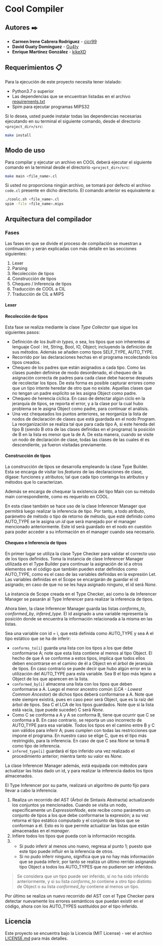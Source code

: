 # Cool Compiler

## Autores ✒️

- **Carmen Irene Cabrera Rodríguez** - [cicr99](https://github.com/cicr99)
- **David Guaty Domínguez** - [Gu4ty](https://github.com/Gu4ty)
- **Enrique Martínez González** - [kikeXD](https://github.com/kikeXD)


## Requerimientos 📋

Para la ejecución de este proyecto necesita tener istalado:

- Python3.7 o superior
- Las dependencias que se encuentran listadas en el archivo [requirements.txt](../requirements.txt)
- Spim para ejecutar programas MIPS32
  
Si lo desea, usted puede instalar todas las dependencias necesarias ejecutando en su terminal el siguiente comando, desde el directorio `<project_dir>/src`:

```bash
make install
```

## Modo de uso

Para compilar y ejecutar un archivo en COOL deberá ejecutar el siguiente comando en la terminal desde el directorio `<project_dir>/src`:

```bash
make main <file_name>.cl
```

Si usted no proporciona ningún archivo, se tomará por defecto el archivo `code.cl` presente en dicho directorio. El comando anterior es equivalente a:

```bash
./coolc.sh <file_name>.cl
spim -file <file_name>.mips
```

## Arquitectura del compilador

### Fases

Las fases en que se divide el proceso de compilación se muestran a continuación y serán explicadas con más detalle en las secciones siguientes:
1. Lexer
2. Parsing
3. Recolección de tipos
4. Construcción de tipos
5. Chequeo / Inferencia de tipos
6. Traducción de COOL a CIL
7. Traducción de CIL a MIPS

#### Lexer



#### Recolección de tipos

Esta fase se realiza mediante la clase *Type Collector* que sigue los siguientes pasos:

- Definición de los *built-in types*, o sea, los tipos que son inherentes al lenguaje Cool : Int, String, Bool, IO, Object; incluyendo la definición de sus métodos. Además se añaden como tipos SELF_TYPE, AUTO_TYPE.
- Recorrido por las declaraciones hechas en el programa recolectando los tipos creados.
- Chequeo de los padres que están asignados a cada tipo. Como las clases pueden definirse de modo desordenado, el chequeo de la asignación correcta de padres para cada clase debe hacerse después de recolectar los tipos. De esta forma es posible capturar errores como que un tipo intente heredar de otro que no existe. Aquellas clases que no tengan un padre explícito se les asigna Object como padre.
- Chequeo de herencia cíclica. En caso de detectar algún ciclo en la jerarquía de tipos, se reporta el error, y a la clase por la cual hubo problema se le asigna Object como padre, para continuar el análisis.
- Una vez chequeados los puntos anteriores, se reorganiza la lista de nodos de declaración de clases que está guardada en el nodo Program. La reorganización se realiza tal que para cada tipo A, si este hereda del tipo B (siendo B otra de las clases definidas en el programa) la posición de B en la lista es menor que la de A. De esta manera, cuando se visite un nodo de declaración de clase, todas las clases de las cuales él es descendiente, ya fueron visitadas previamente.

#### Construcción de tipos

La construcción de tipos se desarrolla empleando la clase Type Builder. Esta se encarga de visitar los *features* de las declaraciones de clase, dígase: funciones y atributos; tal que cada tipo contenga los atributos y métodos que lo caracterizan.

Además se encarga de chequear la existencia del tipo Main con su método main correspondiente, como es requerido en COOL.

En esta clase también se hace uso de la clase Inferencer Manager que permitirá luego realizar la inferencia de tipo. Por tanto, a todo atributo, parámetro de método o tipo de retorno de método, que esté definido como AUTO_TYPE se le asigna un *id* que será manejado por el manager mencionado anteriormente. Este id será guardado en el nodo en cuestión para poder acceder a su información en el manager cuando sea necesario.

#### Chequeo e Inferencia de tipos

En primer lugar se utiliza la clase Type Checker para validar el correcto uso de los tipos definidos. Toma la instancia de clase Inferencer Manager utilizada en el Type Builder para continuar la asignación de id a otros elementos en el código que también pueden estar definidos como AUTO_TYPE, como es el caso de las variables definidas en la expresión Let. Las variables definidas en el Scope se encargarán de guardar el id asignado; en caso de que no se les haya asignado ninguno, el id será *None*.

La instancia de Scope creada en el Type Checker, así como la de Inferencer Manager se pasarán al Type Inferencer para realizar la inferencia de tipos.

Ahora bien, la clase Inferencer Manager guarda las listas *conforms_to*, *conformed_by*, *infered_type*. El id asignado a una variable representa la posición donde se encuentra la información relacionada a la misma en las listas.

Sea una variable con id = i, que está definida como AUTO_TYPE y sea A el tipo estático que se ha de inferir:

- `conforms_to[i]` guarda una lista con los tipos a los que debe conformarse A; note que esta lista contiene al menos al tipo Object. El hecho de que A se conforme a estos tipos, implica que todos ellos deben encontrarse en el camino de él a Object en el árbol de jerarquía de tipos. En caso contrario se puede decir que hubo algún error en la utilización del AUTO_TYPE para esta variable. Sea B el tipo más lejano a Object de los que aparecen en la lista.
- `conformed_by[i]` almacena una lista con los tipos que deben conformarse a A. Luego el menor ancestro común (*LCA - Lowest Common Ancestor*) de dichos tipos deberá conformarse a A. Note que este siempre existirá, pues en caso peor será Object, que es la raíz del árbol de tipos. Sea C el LCA de los tipos guardados. Note que si la lista está vacía, (que puede suceder) C será *None*.
- Como C se conforma a A y A se conforma B, tiene que ocurrir que C se conforma a B. En caso contrario, se reporta un uso incorrecto de AUTO_TYPE para esa variable. Todos los tipos en el camino entre B y C son válidos para inferir A; pues cumplen con todas las restricciones que impone el programa. En nuestro caso se elige C, que es el tipo más restringido, para la inferencia. En caso de que C sea *None* se toma B como tipo de inferencia.
- `infered_type[i]` guardará el tipo inferido una vez realizado el procedimiento anterior; mientra tanto su valor es *None*.

La clase Inferencer Manager además, está equipada con métodos para actualizar las listas dado un id, y para realizar la inferencia dados los tipos almacenados.

El Type Inferencer por su parte, realizará un algoritmo de punto fijo para llevar a cabo la inferencia:

1. Realiza un recorrido del AST (Árbol de Sintaxis Abstracta) actualizando los conjuntos ya mencionados. Cuando se visita un nodo, específicamente un *ExpressionNode*, este recibe como parámetro un conjunto de tipos a los que debe conformarse la expresión; a su vez retorna el tipo estático computado y el conjunto de tipos que se conforman a él. Esto es lo que permite actualizar las listas que están almacenadas en el *manager*.
2. Infiere todos los tipos que pueda con la información recogida.
3.  - Si pudo inferir al menos uno nuevo, regresa al punto 1; puesto que este tipo puede influir en la inferencia de otros.
    - Si no pudo inferir ninguno, significa que ya no hay más información que se pueda inferir, por tanto se realiza un último rerrido asignando tipo Object a todos los AUTO_TYPES que no pudieron ser inferidos.

> Se considera que un tipo puede ser inferido, si no ha sido inferido anteriormente, y si su lista *conforms_to* contiene a otro tipo distinto de Object o su lista *conformed_by* contiene al menos un tipo.

Por último se realiza un nuevo recorrido del AST con el Type Checker para detectar nuevamente los errores semánticos que puedan existir en el código, ahora con los AUTO_TYPES sustituidos por el tipo inferido.


## Licencia

Este proyecto se encuentra bajo la Licencia (MIT License) - ver el archivo [LICENSE.md](LICENSE.md) para más detalles.
